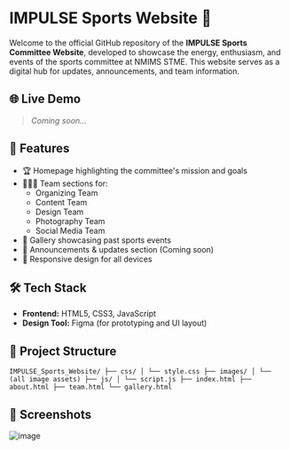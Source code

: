 # IMPULSE Sports Website 🏅

Welcome to the official GitHub repository of the **IMPULSE Sports Committee Website**, developed to showcase the energy, enthusiasm, and events of the sports committee at NMIMS STME. This website serves as a digital hub for updates, announcements, and team information.

## 🌐 Live Demo
> _Coming soon..._

## 📌 Features
- 🏆 Homepage highlighting the committee's mission and goals
- 🧑‍🤝‍🧑 Team sections for:
  - Organizing Team  
  - Content Team  
  - Design Team  
  - Photography Team  
  - Social Media Team  
- 📸 Gallery showcasing past sports events
- 📣 Announcements & updates section (Coming soon)
- 📱 Responsive design for all devices

## 🛠️ Tech Stack
- **Frontend:** HTML5, CSS3, JavaScript
- **Design Tool:** Figma (for prototyping and UI layout)

## 📁 Project Structure
```
IMPULSE_Sports_Website/ ├── css/ │ └── style.css ├── images/ │ └── (all image assets) ├── js/ │ └── script.js ├── index.html ├── about.html ├── team.html └── gallery.html

```
## 📸 Screenshots
![image](https://github.com/user-attachments/assets/ac8bbbeb-9a98-44e5-acfe-acc5afcbe1cd)

